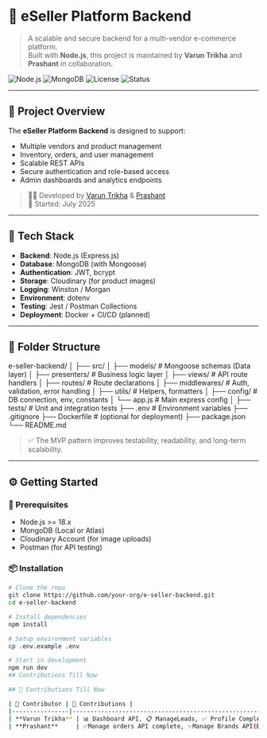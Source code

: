# 🛒 eSeller Platform Backend

> A scalable and secure backend for a multi-vendor e-commerce platform.  
> Built with **Node.js**, this project is maintained by **Varun Trikha** and **Prashant** in collaboration.

![Node.js](https://img.shields.io/badge/Node.js-18.x-green.svg)
![MongoDB](https://img.shields.io/badge/Database-MongoDB-green.svg)
![License](https://img.shields.io/badge/License-MIT-blue.svg)
![Status](https://img.shields.io/badge/Status-Under_Development-yellow.svg)

---

## 🚀 Project Overview

The **eSeller Platform Backend** is designed to support:
- Multiple vendors and product management
- Inventory, orders, and user management
- Scalable REST APIs
- Secure authentication and role-based access
- Admin dashboards and analytics endpoints

> 🧑‍💻 Developed by [Varun Trikha](https://github.com/tj-web/tj-service) & [Prashant](https://github.com/prashant)  
> 📅 Started: July 2025

---

## 🧱 Tech Stack

- **Backend**: Node.js (Express.js)
- **Database**: MongoDB (with Mongoose)
- **Authentication**: JWT, bcrypt
- **Storage**: Cloudinary (for product images)
- **Logging**: Winston / Morgan
- **Environment**: dotenv
- **Testing**: Jest / Postman Collections
- **Deployment**: Docker + CI/CD (planned)

---

## 📁 Folder Structure



e-seller-backend/
│
├── src/
│ ├── models/ # Mongoose schemas (Data layer)
│ ├── presenters/ # Business logic layer
│ ├── views/ # API route handlers
│ ├── routes/ # Route declarations
│ ├── middlewares/ # Auth, validation, error handling
│ ├── utils/ # Helpers, formatters
│ ├── config/ # DB connection, env, constants
│ └── app.js # Main express config
│
├── tests/ # Unit and integration tests
├── .env # Environment variables
├── .gitignore
├── Dockerfile # (optional for deployment)
├── package.json
└── README.md




> ✅ The MVP pattern improves testability, readability, and long-term scalability.

---

## ⚙️ Getting Started

### 🔧 Prerequisites

- Node.js >= 18.x
- MongoDB (Local or Atlas)
- Cloudinary Account (for image uploads)
- Postman (for API testing)

### 📦 Installation

```bash
# Clone the repo
git clone https://github.com/your-org/e-seller-backend.git
cd e-seller-backend

# Install dependencies
npm install

# Setup environment variables
cp .env.example .env

# Start in development
npm run dev
## Contributions Till Now

## 📌 Contributions Till Now

| 👤 Contributor | 🚀 Contributions |
|----------------|---------------------------------------------------------------|
| **Varun Trikha** | 📊 Dashboard API, 📋 ManageLeads, ✅ Profile Completion, 🔢 LeadsCount |
| **Prashant**     | ✅Manage orders API complete, ✨Manage Brands API(Brand listing and filters completed) |



